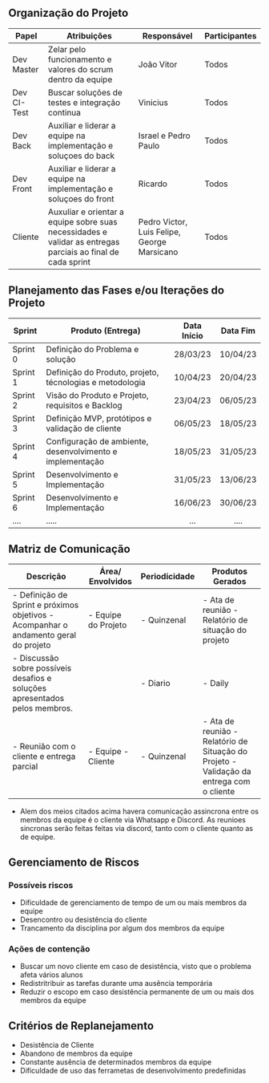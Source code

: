 ## Organização do Projeto
| Papel       | Atribuições                                                                                                 | Responsável                                 | Participantes |
| ----------- | ----------------------------------------------------------------------------------------------------------- | ------------------------------------------- | ------------- |
| Dev Master  | Zelar pelo funcionamento e valores do scrum dentro da equipe                                                | João Vitor                                  | Todos         |
| Dev CI-Test | Buscar soluções de testes e integração continua                                                             | Vinicius                                    | Todos         |
| Dev Back    | Auxiliar e liderar a equipe na implementação e soluçoes do back                                             | Israel e Pedro Paulo                        | Todos         |
| Dev Front   | Auxiliar e liderar a equipe na implementação e soluçoes do front                                            | Ricardo                                     | Todos         |
| Cliente     | Auxuliar e orientar a equipe sobre suas necessidades e validar as entregas parciais ao final de cada sprint | Pedro Victor, Luis Felipe, George Marsicano | Todos         |

## Planejamento das Fases e/ou Iterações do Projeto
| Sprint   | Produto (Entrega)                                         | Data Início | Data Fim |
| -------- | --------------------------------------------------------- | :---------: | :------: |
| Sprint 0 | Definição do Problema e solução                           |  28/03/23   | 10/04/23 |
| Sprint 1 | Definição do Produto, projeto, técnologias e metodologia  |  10/04/23   | 20/04/23 |
| Sprint 2 | Visão do Produto e Projeto, requisitos e Backlog          |  23/04/23   | 06/05/23 |
| Sprint 3 | Definição MVP, protótipos e validação de cliente          |  06/05/23   | 18/05/23 |
| Sprint 4 | Configuração de ambiente, desenvolvimento e implementação |  18/05/23   | 31/05/23 |
| Sprint 5 | Desenvolvimento e Implementação                           |  31/05/23   | 13/06/23 |
| Sprint 6 | Desenvolvimento e Implementação                           |  16/06/23   | 30/06/23 |
| ....     | .....                                                     |     ...     |   ....   |

## Matriz de Comunicação
| Descrição                                                                            | Área/ Envolvidos    | Periodicidade | Produtos Gerados                                                                          |
| ------------------------------------------------------------------------------------ | ------------------- | ------------- | ----------------------------------------------------------------------------------------- |
| - Definição de Sprint e próximos objetivos - Acompanhar o andamento geral do projeto | - Equipe do Projeto | - Quinzenal   | - Ata de reunião - Relatório de situação do projeto                                       |
| - Discussão sobre possíveis desafios e soluções apresentados pelos membros.          |                     | - Diario      | - Daily                                                                                   |
| - Reunião com o cliente e entrega parcial                                            | - Equipe - Cliente  | - Quinzenal   | - Ata de reunião  - Relatório de Situação do Projeto - Validação da entrega com o cliente |
- Alem dos meios citados acima havera comunicação assincrona entre os membros da equipe é o cliente via Whatsapp e Discord. As reunioes sincronas serão feitas feitas via discord, tanto com o cliente quanto as de equipe.

## Gerenciamento de Riscos
### Possíveis riscos
-   Dificuldade de gerenciamento de tempo de um ou mais membros da equipe
-   Desencontro ou desistência do cliente
-   Trancamento da disciplina por algum dos membros da equipe
### Ações de contenção 
-   Buscar um novo cliente em caso de desistência, visto que o problema afeta vários alunos
-   Redistritribuir as tarefas durante uma ausência temporária
-   Reduzir o escopo em caso desistência permanente de um ou mais dos membros da equipe

## Critérios de Replanejamento
- Desistência de Cliente
- Abandono de membros da equipe
- Constante ausência de determinados membros da equipe
- Dificuldade de uso das ferrametas de desenvolvimento predefinidas